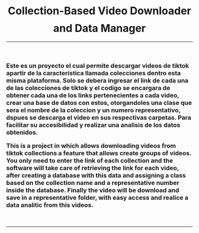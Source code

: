 <h1 align="center">Collection-Based Video Downloader and Data Manager<img height="40"></h1>

-------------------
&emsp;
<h3 align="left">Este es un proyecto el cual permite descargar videos de tiktok apartir de la caracteristica llamada colecciones dentro esta misma plataforma. Solo se debera ingresar el link de cada una de las colecciones de tiktok y el codigo se encargara de obtener cada una de los links pertenecientes a cada video, crear una base de datos con estos, otorgandoles una clase que sera el nombre de la coleccion y un numero representativo, dspues se descarga el video en sus respectivas carpetas. Para facilitar su accesibilidad y realizar una analisis de los datos obtenidos. 

This is a project in which allows downloading videos from tiktok collections a feature that allows create groups of videos. You only need to enter the link of each collection and the software will take care of retrieving the link for each video, after creating a database with this data and assigning a class based on the collection name and a representative number inside the database. Finally the video will be download and save in a representative folder, with easy access and realice a data analitic from this videos.</h3>
&emsp;

-------------------

